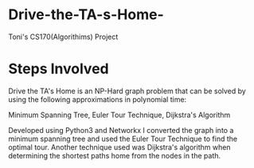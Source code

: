 # Drive-the-TA-s-Home-
Toni's CS170(Algorithims) Project

# Steps Involved

Drive the TA's Home is an NP-Hard graph problem that can be solved by using the following approximations in polynomial time:

Minimum Spanning Tree, Euler Tour Technique, Dijkstra's Algorithm

Developed using Python3 and Networkx
I converted the graph into a minimum spanning tree and used the Euler Tour Technique to find the optimal tour.
Another technique used was Dijkstra's algorithm when determining the shortest paths home from the nodes in the path.
